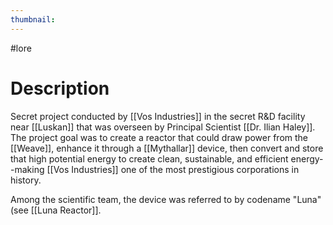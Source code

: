 ```yaml
---
thumbnail:
---
```

#lore
# Description

Secret project conducted by [[Vos Industries]] in the secret R&D facility near [[Luskan]] that was overseen by Principal Scientist [[Dr. Ilian Haley]]. The project goal was to create a reactor that could draw power from the [[Weave]], enhance it through a [[Mythallar]] device, then convert and store that high potential energy to create clean, sustainable, and efficient energy--making [[Vos Industries]] one of the most prestigious corporations in history.

Among the scientific team, the device was referred to by codename "Luna" (see [[Luna Reactor]]. 